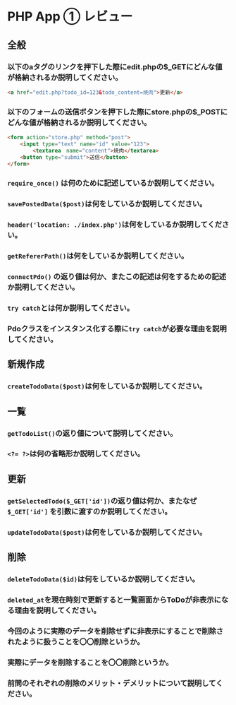 # PHP App ① レビュー

## 全般

### 以下のaタグのリンクを押下した際にedit.phpの$_GETにどんな値が格納されるか説明してください。



```html
<a href="edit.php?todo_id=123&todo_content=焼肉">更新</a>
```

### 以下のフォームの送信ボタンを押下した際にstore.phpの$_POSTにどんな値が格納されるか説明してください。


```html
<form action="store.php" method="post">
    <input type="text" name="id" value="123">
		<textarea　name="content">焼肉</textarea>
    <button type="submit">送信</button>
</form>
```

### `require_once()` は何のために記述しているか説明してください。


### `savePostedData($post)`は何をしているか説明してください。


### `header('location: ./index.php')`は何をしているか説明してください。


### `getRefererPath()`は何をしているか説明してください。


### `connectPdo()` の返り値は何か、またこの記述は何をするための記述か説明してください。
 

### `try catch`とは何か説明してください。


### Pdoクラスをインスタンス化する際に`try catch`が必要な理由を説明してください。


## 新規作成

### `createTodoData($post)`は何をしているか説明してください。

## 一覧

### `getTodoList()`の返り値について説明してください。


### `<?= ?>`は何の省略形か説明してください。

## 更新

### `getSelectedTodo($_GET['id'])`の返り値は何か、またなぜ`$_GET['id']` を引数に渡すのか説明してください。

### `updateTodoData($post)`は何をしているか説明してください。

## 削除

### `deleteTodoData($id)`は何をしているか説明してください。

### `deleted_at`を現在時刻で更新すると一覧画面からToDoが非表示になる理由を説明してください。

### 今回のように実際のデータを削除せずに非表示にすることで削除されたように扱うことを〇〇削除というか。

### 実際にデータを削除することを〇〇削除というか。

### 前問のそれぞれの削除のメリット・デメリットについて説明してください。
